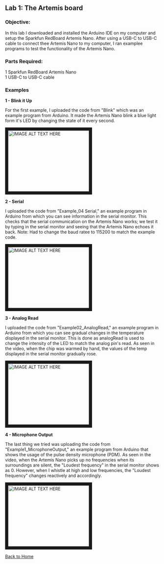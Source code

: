 <!-- layout: page
title: "lab1"
permalink: https://matthewy12.github.io/fastrobots/Labs/lab1 -->

## Lab 1: The Artemis board

### Objective:
In this lab I downloaded and installed the Arduino IDE on my computer and setup 
the Sparkfun RedBoard Artemis Nano. After using a  USB-C to USB-C cable to connect 
thee Artemis Nano to my computer, I ran examplee programs to test the functionality 
of the Artemis Nano.

### Parts Required:
1 Sparkfun RedBoard Artemis Nano  <br>
1 USB-C to USB-C cable

### Examples


**1 - Blink it Up**

For the first example, I uploaded the code from "Blink" which was an example program from Arduino.
It made the Artemis Nano blink a blue light form it's LED by changing the state of it every second.

<a href="http://www.youtube.com/watch?feature=player_embedded&v=wUHbrNhLq_I
" target="_blank"><img src="http://img.youtube.com/vi/wUHbrNhLq_I/0.jpg" 
alt="IMAGE ALT TEXT HERE" width="264" height="198" border="10" /></a>


**2 - Serial**

I uploaded the code from "Example_04 Serial," an example program in Arduino from which you can see 
information in the serial monitor.
This checks that the serial communication on the Artemis Nano works; we test it by typing in the serial
monitor and seeing that the Artemis Nano echoes it back.
Note: Had to change the baud ratee to 115200 to match the example code.

<a href="http://www.youtube.com/watch?feature=player_embedded&v=J-MSXkMCScc
" target="_blank"><img src="http://img.youtube.com/vi/J-MSXkMCScc/0.jpg" 
alt="IMAGE ALT TEXT HERE" width="264" height="198" border="10" /></a>

**3 - Analog Read**

I uploaded the code from "Example02_AnalogRead," an example program in Arduino from which you can see
gradual changes in the temperature displayed in the serial monitor. This is done as analogRead is used 
to change the intensity of the LED to match the analog pin's read. As seen in the video, when the 
chip was warmed by hand, the values of the temp displayed in the serial monitor gradually rose.

<a href="http://www.youtube.com/watch?feature=player_embedded&v=KX2a_wdO4iY
" target="_blank"><img src="http://img.youtube.com/vi/KX2a_wdO4iY/0.jpg" 
alt="IMAGE ALT TEXT HERE" width="264" height="198" border="10" /></a>

**4 - Microphone Output**

The last thing we tried was uploading the code from "Example1_MicrophoneOutput," an example program
from Arduino that shows the usage of the pulse density microphone (PDM). As seen in the video, when the 
Artemis Nano picks up no frequencies when its surroundings are silent, the "Loudest frequency" in the serial 
monitor shows as 0. However, when I whistle at high and low frequencies, the "Loudest frequency" changes reactively and accordingly.

<a href="http://www.youtube.com/watch?feature=player_embedded&v=PnzEpKTJZ9c
" target="_blank"><img src="http://img.youtube.com/vi/PnzEpKTJZ9c/0.jpg" 
alt="IMAGE ALT TEXT HERE" width="264" height="198" border="10" /></a>

[Back to Home](https://matthewy12.github.io/fastrobots/)


